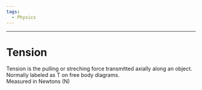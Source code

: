 ```yaml
---
tags:
  - Physics
---
```

---  
# Tension   
Tension is the pulling or streching force transmitted axially along an object.  
Normally labeled as T on free body diagrams.  
Measured in Newtons (N)  
